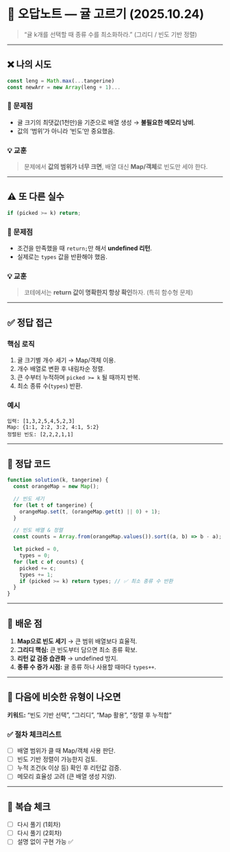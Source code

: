 # 🧾 오답노트 — 귤 고르기 (2025.10.24)

> “귤 k개를 선택할 때 종류 수를 최소화하라.”
> (그리디 / 빈도 기반 정렬)

---

## ❌ 나의 시도

```js
const leng = Math.max(...tangerine)
const newArr = new Array(leng + 1)...
```

### 🧩 문제점

- 귤 크기의 최댓값(1천만)을 기준으로 배열 생성 → **불필요한 메모리 낭비**.
- 값의 ‘범위’가 아니라 ‘빈도’만 중요했음.

### 💡 교훈

> 문제에서 **값의 범위가 너무 크면**, 배열 대신 **Map/객체**로 빈도만 세야 한다.

---

## ⚠️ 또 다른 실수

```js
if (picked >= k) return;
```

### 🧩 문제점

- 조건을 만족했을 때 `return;`만 해서 **undefined 리턴**.
- 실제로는 `types` 값을 반환해야 했음.

### 💡 교훈

> 코테에서는 **return 값이 명확한지 항상 확인**하자. (특히 함수형 문제)

---

## ✅ 정답 접근

### 핵심 로직

1. 귤 크기별 개수 세기 → Map/객체 이용.
2. 개수 배열로 변환 후 내림차순 정렬.
3. 큰 수부터 누적하며 `picked >= k` 될 때까지 반복.
4. 최소 종류 수(`types`) 반환.

### 예시

```
입력: [1,3,2,5,4,5,2,3]
Map: {1:1, 2:2, 3:2, 4:1, 5:2}
정렬된 빈도: [2,2,2,1,1]
```

---

## 🧩 정답 코드

```js
function solution(k, tangerine) {
  const orangeMap = new Map();

  // 빈도 세기
  for (let t of tangerine) {
    orangeMap.set(t, (orangeMap.get(t) || 0) + 1);
  }

  // 빈도 배열 & 정렬
  const counts = Array.from(orangeMap.values()).sort((a, b) => b - a);

  let picked = 0,
    types = 0;
  for (let c of counts) {
    picked += c;
    types += 1;
    if (picked >= k) return types; // ✅ 최소 종류 수 반환
  }
}
```

---

## 🧠 배운 점

1. **Map으로 빈도 세기** → 큰 범위 배열보다 효율적.
2. **그리디 핵심:** 큰 빈도부터 담으면 최소 종류 확보.
3. **리턴 값 검증 습관화** → undefined 방지.
4. **종류 수 증가 시점:** 귤 종류 하나 사용할 때마다 `types++`.

---

## 📌 다음에 비슷한 유형이 나오면

**키워드:** “빈도 기반 선택”, “그리디”, “Map 활용”, “정렬 후 누적합”

### ✅ 절차 체크리스트

- [ ] 배열 범위가 클 때 Map/객체 사용 판단.
- [ ] 빈도 기반 정렬이 가능한지 검토.
- [ ] 누적 조건(k 이상 등) 확인 후 리턴값 검증.
- [ ] 메모리 효율성 고려 (큰 배열 생성 지양).

---

## 🔁 복습 체크

- [ ] 다시 풀기 (1회차)
- [ ] 다시 풀기 (2회차)
- [ ] 설명 없이 구현 가능 ✅
